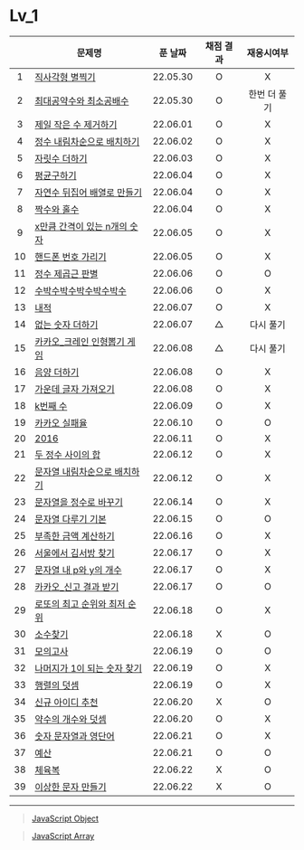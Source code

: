 # Lv_1
||문제명|푼 날짜|채점 결과|재응시여부|
|:-:|---|:---:|:---:|:---:|
|1|[직사각형 별찍기](./starRectangle.js)|22.05.30|O|X|
|2|[최대공약수와 최소공배수](./GcdLcm.js)|22.05.30|O|한번 더 풀기|
|3|[제일 작은 수 제거하기](./sliceMin.js)|22.06.01|O|X|
|4|[정수 내림차순으로 배치하기](./sortNumber.js)|22.06.02|O|X|
|5|[자릿수 더하기](./positionSum.js)|22.06.03|O|X|
|6|[평균구하기](./average.js)|22.06.04|O|X|
|7|[자연수 뒤집어 배열로 만들기](./reverseNumber.js)|22.06.04|O|X|
|8|[짝수와 홀수](./oddOrEven.js)|22.06.04|O|X|
|9|[x만큼 간격이 있는 n개의 숫자](./xLength.js)|22.06.05|O|X|
|10|[핸드폰 번호 가리기](./hideNumber.js)|22.06.05|O|X|
|11|[정수 제곱근 판별](./integerSqrt.js)|22.06.06|O|O|
|12|[수박수박수박수박수박수](./watermelon.js)|22.06.06|O|X|
|13|[내적](./dotProduct.js)|22.06.07|O|X|
|14|[없는 숫자 더하기](./accNoNumbers.js)|22.06.07|△|다시 풀기|
|15|[카카오_크레인 인형뽑기 게임](./pickdolls.js)|22.06.08|△|다시 풀기|
|16|[음양 더하기](./accPlusMinus.js)|22.06.08|O|X|
|17|[가운데 글자 가져오기](./bringMid.js)|22.06.08|O|X|
|18|[k번째 수](./kNumber.js)|22.06.09|O|X|
|19|[카카오 실패율](./failRatio.js)|22.06.10|O|O|
|20|[2016](./2016.js)|22.06.11|O|X|
|21|[두 정수 사이의 합](./betweenAandB.js)|22.06.12|O|X|
|22|[문자열 내림차순으로 배치하기](./sortString.js)|22.06.12|O|X|
|23|[문자열을 정수로 바꾸기](./stringToNumber.js)|22.06.14|O|X|
|24|[문자열 다루기 기본](./basicString.js)|22.06.15|O|O|
|25|[부족한 금액 계산하기](./shortMoney.js)|22.06.16|O|X|
|26|[서울에서 김서방 찾기](./findKim.js)|22.06.17|O|X|
|27|[문자열 내 p와 y의 개수](./pyInTheString.js)|22.06.17|O|X|
|28|[카카오_신고 결과 받기](./reportingMail.js)|22.06.17|O|O|
|29|[로또의 최고 순위와 최저 순위](./lottoMinMax.js)|22.06.18|O|X|
|30|[소수찾기](./findPrimeNumber.js)|22.06.18|X|O|
|31|[모의고사](./mockTest.js)|22.06.19|O|O|
|32|[나머지가 1이 되는 숫자 찾기](./findRestValue.js)|22.06.19|O|X|
|33|[행렬의 덧셈](./addMatrix.js)|22.06.19|O|X|
|34|[신규 아이디 추천](./recommandNewId.js)|22.06.20|X|O|
|35|[약수의 개수와 덧셈](./betweenNumbers.js)|22.06.20|O|X|
|36|[숫자 문자열과 영단어](./numberAndWord.js)|22.06.21|O|X|
|37|[예산](./budget.js)|22.06.21|O|O|
|38|[체육복](./trainingClothes.js)|22.06.22|X|O|
|39|[이상한 문자 만들기](./strangeString.js)|22.06.22|X|O|

---
> [JavaScript Object](../../../theory/object.md)

> [JavaScript Array](../../../theory/array.md)